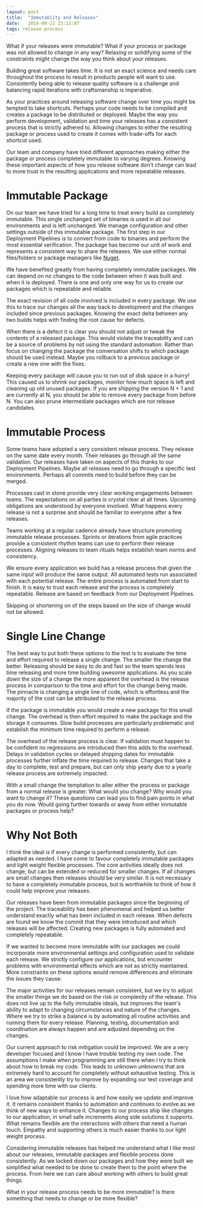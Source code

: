 ```yaml
---
layout: post
title:  "Immutablity and Releases"
date:   2014-09-22 23:11:07
tags: release process
---
```


What if your releases were immutable? What if your process or package was not
allowed to change in any way? Relaxing or solidifying some of the constraints
might change the way you think about your releases.

Building great software takes time. It is not an exact science and needs care
throughout the process to result in products people will want to use.
Consistently being able to release quality software is a challenge and
balancing rapid iterations with craftsmanship is imperative.

As your practices around releasing software change over time you might be
tempted to take shortcuts. Perhaps your code needs to be compiled and creates
a package to be distributed or deployed. Maybe the way you perform
development, validation and time your releases has a consistent process that is
strictly adhered to. Allowing changes to either the resulting package or
process used to create it comes with trade-offs for each shortcut used.

Our team and company have tried different approaches making either the package
or process completely immutable to varying degrees. Knowing these
important aspects of how you release software don't change can lead to more
trust in the resulting applications and more repeatable releases.

Immutable Package
===============================================================================

On our team we have tried for a long time to treat every build as completely
immutable. This single unchanged set of binaries is used in all our
environments and is left unchanged. We manage configuration and other settings
outside of this immutable package. The first step in our
Deployment Pipelines is to convert from code to binaries and perform the most
essential verification. The package has become our unit of work and represents
a consistent way to share the releases. We use either normal files/folders or
package managers like [Nuget][nuget].

We have benefited greatly from having completely immutable packages. We
can depend on no changes to the code between when it was built and when it is
deployed. There is one and only one way for us to create our packages which is
repeatable and reliable.

The exact revision of all code involved is included in every package.
We use this to trace our changes all the way back to
development and the changes included since previous packages. Knowing the exact
delta between any two builds helps with finding the root cause for defects.

When there is a defect it is clear you should not adjust or tweak the
contents of a released package. This would violate the traceability and
can be a source of problems by not using the standard automation.
Rather than focus on changing the package the conversation shifts to which
package should be used instead. Maybe you rollback to a previous package or
create a new one with the fixes.

Keeping every package will cause you to run out of disk space in a hurry! This
caused us to shrink our packages, monitor how much space is left and cleaning
up old unused packages. If you are shipping the version N + 1 and are
currently at N, you should be able to remove every package from before N.
You can also prune intermediate packages which are not release candidates.

Immutable Process
===============================================================================

Some teams have adopted a very consistent release process. They release on the
same date every month. Their releases go through all the same validation. Our
releases have taken on aspects of this thanks to our Deployment Pipelines.
Maybe all releases need to go through a specific test environments. Perhaps all
commits need to build before they can be merged.

Processes cast in stone provide very clear working engagements between teams.
The expectations on all parties is crystal clear at all times. Upcoming
obligations are understood by everyone involved. What happens every release is
not a surprise and should be familiar to everyone after a few releases.

Teams working at a regular cadence already have structure promoting immutable
release processes. Sprints or iterations from agile practices provide a
consistent rhythm teams can use to perform their release processes. Aligning
releases to team rituals helps establish team norms and consistency.

We ensure every application we build has a release process that given the same
input will produce the same output. All automated tests run associated with
each potential release. The entire process is automated from start to finish.
It is easy to trust each release and the process is completely repeatable.
Release are based on feedback from our Deployment Pipelines.

Skipping or shortening on of the steps based on the size of change would not be
allowed.

Single Line Change
===============================================================================

The best way to put both these options to the test is to evaluate the time and
effort required to release a single change. The smaller the change the better.
Releasing should be easy to do and fast so the team spends less time
releasing and more time building awesome applications. As you scale down the
size of a change the more apparent the overhead is the release process in
comparison to the time and effort for the change being made. The pinnacle is
changing a single line of code, which is effortless and the majority of the
cost can be attributed to the release process.

If the package is immutable you would create a new package for this small
change. The overhead is then effort required to make the package and the
storage it consumes. Slow build processes are particularly problematic and
establish the minimum time required to perform a release.

The overhead of the release process is clear. If validation must happen to be
confident no regressions are introduced then this adds to the overhead.
Delays in validation cycles or delayed shipping dates for immutable processes
further inflate the time required to release. Changes that take a day to
complete, test and prepare, but can only ship yearly due to a yearly release
process are extremely impacted.

With a small change the temptation to alter either the process or package from
a normal release is greater. What would you change? Why would you want to
change it? These questions can lead you to find pain points in what you do now.
Would going further towards or away from either immutable packages or process
help?

Why Not Both
===============================================================================

I think the ideal is if every change is performed consistently, but can adapted
as needed. I have come to favour completely immutable packages and light weight
flexible processes. The core activities ideally does not change,
but can be extended or reduced for smaller changes. If all changes are small
changes then releases should be very similar. It is not necessary to have a
completely immutable process, but is worthwhile to think of how it could help
improve your releases.

Our releases have been from immutable packages since the beginning of the
project. The traceability has been phenomenal and helped us better understand
exactly what has been included in each release. When defects are found we know
the commit that they were introduced and which releases will be affected. Creating
new packages is fully automated and completely repeatable.

If we wanted to become more immutable with our packages we could incorporate
more environmental settings and configuration used to validate each release.
We strictly configure our applications, but encounter problems with environmental
effects which are not as strictly maintained. More constraints on these options would
remove differences and eliminate the issues they cause.

The major activities for our releases remain consistent, but we try to adjust
the smaller things we do based on the risk or complexity of the release. This
does not live up to the fully immutable ideals, but improves the team's ability
to adapt to changing circumstances and nature of the changes. Where we try to
strike a balance is by automating all routine activities and running them for
every release. Planning, testing, documentation and coordination are always
happen and are adjusted depending on the changes.

Our current approach to risk mitigation could be improved. We are a very
developer focused and I know I have trouble testing my own code. The
assumptions I make when programming are still there when I try to think about
how to break my code. This leads to unknown unknowns that are extremely hard
to account for completely without exhaustive testing. This is an area we
consistently try to improve by expanding our test coverage and spending more
time with our clients.

I love how adaptable our process is and how easily we update and improve it.
It remains consistent thanks to automation and continues to evolve as we think
of new ways to enhance it. Changes to our process ship like changes to our
application, in small safe increments along side solutions it supports. What
remains flexible are the interactions with others that need a human touch.
Empathy and supporting others is much easier thanks to our light weight
process.

Considering immutable releases has helped me understand what I like most about
our releases, immutable packages and flexible process done consistently. As we
locked down our packages and how they were built we simplified what needed to
be done to create them to the point where the process. From here we can care
about working with others to build great things.

What in your release process needs to be more immutable? Is there something
that needs to change or be more flexible?

[nuget]: http://www.nuget.org